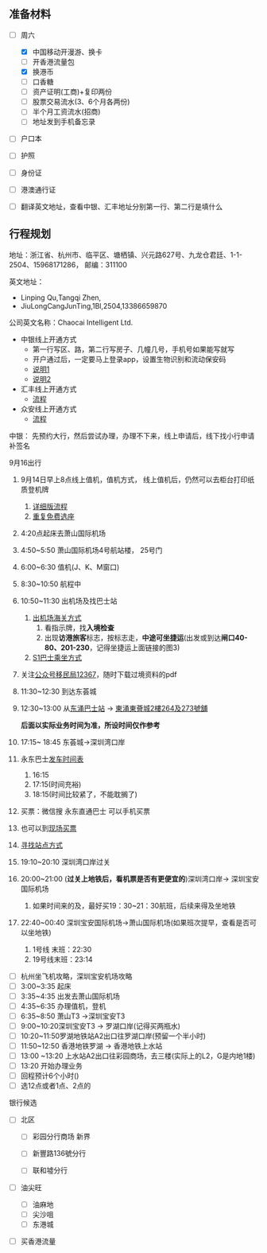## 准备材料

- [ ] 周六

  - [x] 中国移动开漫游、换卡
  - [ ] 开香港流量包
  - [x] 换港币
  - [ ] 口香糖
  - [ ] 资产证明(工商)+复印两份
  - [ ] 股票交易流水(3、6个月各两份)
  - [ ] 半个月工资流水(招商)
  - [ ] 地址发到手机备忘录

- [ ] 户口本

- [ ] 护照

- [ ] 身份证

- [ ] 港澳通行证

- [ ] 翻译英文地址，查看中银、汇丰地址分别第一行、第二行是填什么

  

## 行程规划

地址：浙江省、杭州市、临平区、塘栖镇、兴元路627号、九龙仓君廷、1-1-2504、15968171286， 邮编：311100

英文地址：

- Linping Qu,Tangqi Zhen,
- JiuLongCangJunTing,1Bl,2504,13386659870

公司英文名称：Chaocai Intelligent Ltd.

- 中银线上开通方式
  - 第一行写区、路，第二行写房子、几幢几号，手机号如果能写就写
  - 开户通过后，一定要马上登录app，设置生物识别和流动保安码
  - [说明1](https://www.xiaohongshu.com/explore/68b96852000000001c00cef0?xsec_token=AB7Ppb7NkyInOiZV68VLqUnzNJbSayc0-PfvcOrN4snns=&xsec_source=pc_search&source=web_search_result_notes)
  - [说明2](https://www.xiaohongshu.com/explore/68bd032a000000001d0183bb?xsec_token=ABPgnQbg9ciVQgLWCNUH7dvIuMlnSqbYl2VkbsDwf4WIU=&xsec_source=pc_search&source=web_search_result_notes)
- 汇丰线上开通方式
  - [流程](https://www.xiaohongshu.com/explore/68b56112000000001b033fc0?xsec_token=ABu7URCWmMTTRN5ZxlFrVEDTaJE4LD3FHSq5zhL5A3Hjk=&xsec_source=pc_search&source=web_explore_feed)
- 众安线上开通方式
  - [流程](https://www.xiaohongshu.com/explore/68ad7bae000000001b022ccd?xsec_token=ABXZXxTkZUL2GGAcJLtOBEPX51DjmugVqnDIW9CSp7HQ0=&xsec_source=pc_search&source=web_search_result_notes)


中银： 先预约大行，然后尝试办理，办理不下来，线上申请后，线下找小行申请补签名

9月16出行

1. 9月14日早上8点线上值机，值机方式， 线上值机后，仍然可以去柜台打印纸质登机牌

   1. [详细版流程](https://www.xiaohongshu.com/explore/680045ad000000001e0044b0?xsec_token=ABcl806vCxWN3QZ7SpohJvtsSy6HRgGTUTCinvDgSsk8s=&xsec_source=pc_search&source=web_search_result_notes)
   2. [重复免费选座](https://www.xiaohongshu.com/explore/68b1c42c000000001c01266e?xsec_token=ABwno375iguuVfI8qZe1XAOm500TnltJo6VeQrw5VgwYY=&xsec_source=pc_search&source=web_search_result_notes)

2. 4:20点起床去萧山国际机场

3. 4:50~5:50 萧山国际机场4号航站楼， 25号门

4. 6:00~6:30 值机(J、K、M窗口)

5. 8:30~10:50 航程中

6. 10:50~11:30 出机场及找巴士站

   1. [出机场海关方式](https://www.xiaohongshu.com/explore/68a338af000000001c03e298?xsec_token=AB5FRw7WuBz1QG0xvYHUyRcAO02Iwu0OyDRlHrl8eAW2c=&xsec_source=pc_search&source=web_search_result_notes)
      1. 看指示牌，找**入境检查**
      2. 出现**访港旅客**标志，按标志走，**中途可坐捷运**(出发或到达**闸口40-80、201-230**，记得坐捷运上面链接的图3)
   2. [S1巴士乘坐方式](https://www.xiaohongshu.com/explore/68776c320000000015021047?xsec_token=ABluXLq_8nEhJHH5LRdEfNbqlejaZUfXJhLPhb_FfhORw=&xsec_source=pc_search&source=web_search_result_notes)

7. 关注[公众号移民局12367](https://www.xiaohongshu.com/explore/66fabac6000000001b0233e2?xsec_token=ABhyE7gAYqKNMvtKNEOALX_7PnFwuAfGj7NEOcac7MPcQ=&xsec_source=pc_search&source=web_note_detail_r10)，随时下载过境资料的pdf

8. 11:30~12:30 到达东荟城

9. 12:30~13:00 从[东涌巴士站](https://maps.app.goo.gl/k2XaYbxE1mP1Dt3V8) -> [東涌東薈城2樓264及273號舖](https://maps.app.goo.gl/hX7usgzc6XNaTnmG8)

   **后面以实际业务时间为准，所设时间仅作参考**

10. 17:15~ 18:45 东荟城->深圳湾口岸

   1. 永东巴士[发车时间表](https://www.xiaohongshu.com/explore/67f219ad000000001200c6cc?xsec_token=ABAMqlGRXODPKSUgzPvLXyyhiPoN7CC1KIfkCaJB_LyVY=&xsec_source=pc_search&source=web_search_result_notes)
      1. 16:15
      2. 17:15(时间充裕)
      3. 18:15(时间比较紧了，不能耽搁了)
   2. 买票：微信搜 永东直通巴士 可以手机买票
   3. 也可以到[现场买票](https://maps.app.goo.gl/RXtUChc16NddbfD88)
   4. [寻找站点方式](https://www.xiaohongshu.com/explore/671a2e9f0000000026037dc1?xsec_token=AB3yolGZz-Ly990QqvIMJxaGXo_MoUzFkLbqYsl49T58A=&xsec_source=pc_search&source=web_search_result_notes)

11. 19:10~20:10 深圳湾口岸过关

12. 20:00~21:00 (**过关上地铁后，看机票是否有更便宜的**)深圳湾口岸-> 深圳宝安国际机场

    1. 如果时间来的及，最好买19：30~21：30航班，后续来得及坐地铁

13. 22:40~00:40 深圳宝安国际机场->萧山国际机场(如果班次提早，查看是否可以坐地铁)

    1. 1号线 末班：22:30
    2. 19号线末班：23:14













- [ ] 杭州坐飞机攻略，深圳宝安机场攻略
- [ ] 3:00~3:35 起床
- [ ] 3:35~4:35 出发去萧山国际机场
- [ ] 4:35~6:35 办理值机，登机
- [ ] 6:35~8:50 萧山T3 ->深圳宝安T3
- [ ] 9:00~10:20深圳宝安T3 -> 罗湖口岸(记得买两瓶水)
- [ ] 10:20~11:50罗湖地铁站A2出口往罗湖口岸(预留一个半小时)
- [ ] 11:50~12:50 香港地铁罗湖 -> 香港地铁上水站
- [ ] 13:00 ~13:20 上水站A2出口往彩园商场，去三楼(实际上的L2，G是内地1楼)
- [ ] 13:20 开始办理业务
- [ ] 回程预计6个小时()
- [ ] 选12点或者1点、2点的

银行候选

- [ ] 北区

  - [ ] 彩园分行商场    新界

  - [ ] 新豐路136號分行

  - [ ] 联和墟分行

- [ ] 油尖旺

  - [ ] 油麻地
  - [ ] 尖沙咀
  - [ ] 东港城

- [ ] 买香港流量











